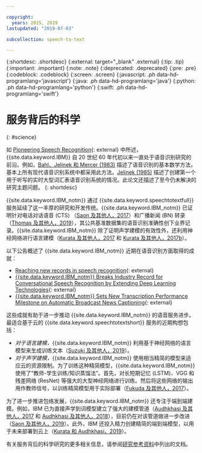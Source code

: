 ```yaml
---

copyright:
  years: 2015, 2019
lastupdated: "2019-07-03"

subcollection: speech-to-text

---
```


{:shortdesc: .shortdesc}
{:external: target="_blank" .external}
{:tip: .tip}
{:important: .important}
{:note: .note}
{:deprecated: .deprecated}
{:pre: .pre}
{:codeblock: .codeblock}
{:screen: .screen}
{:javascript: .ph data-hd-programlang='javascript'}
{:java: .ph data-hd-programlang='java'}
{:python: .ph data-hd-programlang='python'}
{:swift: .ph data-hd-programlang='swift'}

# 服务背后的科学
{: #science}

如 [Pioneering Speech Recognition](https://www.ibm.com/ibm/history/ibm100/us/en/icons/speechreco/){: external} 中所述，{{site.data.keyword.IBM}} 自 20 世纪 60 年代初以来一直处于语音识别研究的前沿。例如，[Bahl、Jelinek 和 Mercer (1983)](/docs/services/speech-to-text?topic=speech-to-text-references#bahl1983) 描述了语音识别的基本数学方法，基本上所有现代语音识别系统中都采用此方法。[Jelinek (1985)](/docs/services/speech-to-text?topic=speech-to-text-references#jelinek1985) 描述了创建第一个用于听写的实时大型词汇表语音识别系统的情况。此论文还描述了至今仍未解决的研究主题问题。
{: shortdesc}

{{site.data.keyword.IBM_notm}} 通过 {{site.data.keyword.speechtotextfull}} 服务延续了这一丰厚的研究和开发传统。{{site.data.keyword.IBM_notm}} 已证明针对电话对话语音 (CTS) （[Saon 及其他人，2017](/docs/services/speech-to-text?topic=speech-to-text-references#saon2017)）和广播新闻 (BN) 转录（[Thomas 及其他人，2019](/docs/services/speech-to-text?topic=speech-to-text-references#thomas2019)），其公共基准数据集的语音识别准确性创下业界记录。{{site.data.keyword.IBM_notm}} 除了证明声学建模的有效性外，还利用神经网络进行语言建模（[Kurata 及其他人，2017](/docs/services/speech-to-text?topic=speech-to-text-references#kurata2017a) 和 [Kurata 及其他人，2017b](/docs/services/speech-to-text?topic=speech-to-text-references#kurata2017a)）。

以下公告概述了 {{site.data.keyword.IBM_notm}} 近期在语音识别方面取得的成就：

-   [Reaching new records in speech recognition](https://www.ibm.com/blogs/watson/2017/03/reaching-new-records-in-speech-recognition/){: external}
-   [{{site.data.keyword.IBM_notm}} Breaks Industry Record for Conversational Speech Recognition by Extending Deep Learning Technologies](https://www-03.ibm.com/press/us/en/pressrelease/51790.wss){: external}
-   [{{site.data.keyword.IBM_notm}} Sets New Transcription Performance Milestone on Automatic Broadcast News Captioning](https://www.ibm.com/blogs/research/2019/05/automatic-broadcast-news-captioning/){: external}

这些成就有助于进一步推动 {{site.data.keyword.IBM_notm}} 的语音服务进步。最适合基于云的 {{site.data.keyword.speechtotextshort}} 服务的近期构想包括：

-   *对于语言建模，*{{site.data.keyword.IBM_notm}} 利用基于神经网络的语言模型来生成训练文本（[Suzuki 及其他人，2019](/docs/services/speech-to-text?topic=speech-to-text-references#suzuki2019)）。
-   *对于声学建模，*{{site.data.keyword.IBM_notm}} 使用相当精简的模型来适应云的资源限制。为了训练这种精简模型，{{site.data.keyword.IBM_notm}} 使用了“教师-学生训练/知识蒸馏法”。首先，对长短期记忆 (LSTM)、VGG 和残差网络 (ResNet) 等强大的大型神经网络进行训练。然后将这些网络的输出用作教师信号，以训练精简模型用于实际部署（[Fukuda 及其他人，2017](/docs/services/speech-to-text?topic=speech-to-text-references#fukuda2017)）。

为了进一步推进包络发展，{{site.data.keyword.IBM_notm}} 还专注于端到端建模。例如，IBM 已为直接声学到词模型建立了强大的建模管道（[Audhkhasi 及其他人，2017](/docs/services/speech-to-text?topic=speech-to-text-references#audhkhasi2017) 和 [Audhkhasi 及其他人，2018](/docs/services/speech-to-text?topic=speech-to-text-references#audhkhasi2018)），目前仍在对该管道做进一步改进（[Saon 及其他人，2019](/docs/services/speech-to-text?topic=speech-to-text-references#saon2019)）。此外，IBM 还投入精力创建精简的端到端模型，以用于未来部署到云上（[Kurata 和 Audhkhasi，2019](/docs/services/speech-to-text?topic=speech-to-text-references#kurata2019)）。

有关服务背后的科学研究的更多相关信息，请参阅[研究参考资料](/docs/services/speech-to-text?topic=speech-to-text-references)中列出的文档。
